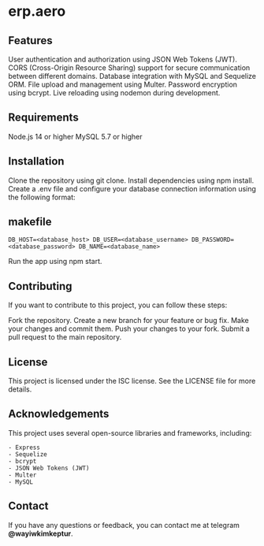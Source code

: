 # erp.aero

## Features

User authentication and authorization using JSON Web Tokens (JWT).
CORS (Cross-Origin Resource Sharing) support for secure communication between different domains.
Database integration with MySQL and Sequelize ORM.
File upload and management using Multer.
Password encryption using bcrypt.
Live reloading using nodemon during development.

## Requirements

Node.js 14 or higher
MySQL 5.7 or higher

## Installation

Clone the repository using git clone.
Install dependencies using npm install.
Create a .env file and configure your database connection information using the following format:

## makefile

`DB_HOST=<database_host>
DB_USER=<database_username>
DB_PASSWORD=<database_password>
DB_NAME=<database_name>`

Run the app using npm start.

## Contributing

If you want to contribute to this project, you can follow these steps:

Fork the repository.
Create a new branch for your feature or bug fix.
Make your changes and commit them.
Push your changes to your fork.
Submit a pull request to the main repository.

## License

This project is licensed under the ISC license. See the LICENSE file for more details.

## Acknowledgements

This project uses several open-source libraries and frameworks, including:

    - Express
    - Sequelize
    - bcrypt
    - JSON Web Tokens (JWT)
    - Multer
    - MySQL

## Contact

If you have any questions or feedback, you can contact me at
telegram **@wayiwkimkeptur**.
